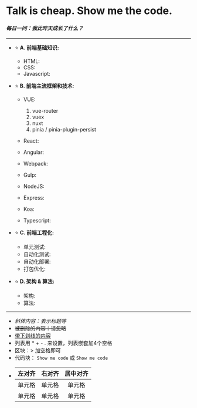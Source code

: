 # Talk is cheap. Show me the code.
#### *每日一问：我比昨天成长了什么？*

--------------------------------------
+ ⭐ **A. 前端基础知识:**  
    + HTML:  
    + CSS:  
    + Javascript: 

+ ⭐ **B. 前端主流框架和技术:**  
    + VUE:  
        1. vue-router  
        2. vuex  
        3. nuxt   
        4. pinia / pinia-plugin-persist
    
    + React:  
    + Angular: 
    + Webpack: 
    + Gulp: 
    + NodeJS: 
    + Express: 
    + Koa: 
    + Typescript: 

+ ⭐ **C. 前端工程化:**  
    + 单元测试:  
    + 自动化测试: 
    + 自动化部署: 
    + 打包优化: 

+ ⭐ **D. 架构 & 算法:**  
    + 架构:  
    + 算法: 

--------------------------------------
* *斜体内容：表示标题等*  
* ~~被删除的内容：请忽略~~  
* <u>带下划线的内容</u>
* 列表用 * + - . 来设置，列表嵌套加4个空格
* 区块：> 加空格即可
* 代码块： `Show me code` 或 ``` Show me code ```
*   | 左对齐 | 右对齐 | 居中对齐 |
    | :-----| ----: | :----: |
    | 单元格 | 单元格 | 单元格 |
    | 单元格 | 单元格 | 单元格 |
